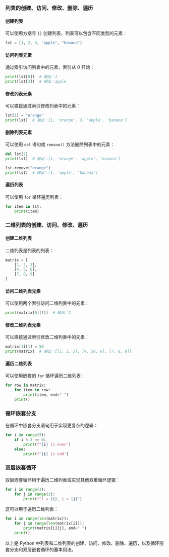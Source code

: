 ### 列表的创建、访问、修改、删除、遍历

#### 创建列表

可以使用方括号 `[]` 创建列表，列表可以包含不同类型的元素：

```python
lst = [1, 2, 3, "apple", "banana"]
```

#### 访问列表元素

通过索引访问列表中的元素，索引从 0 开始：

```python
print(lst[0])  # 输出：1
print(lst[3])  # 输出：apple
```

#### 修改列表元素

可以直接通过索引修改列表中的元素：

```python
lst[1] = "orange"
print(lst)  # 输出：[1, 'orange', 3, 'apple', 'banana']
```

#### 删除列表元素

可以使用 `del` 语句或 `remove()` 方法删除列表中的元素：

```python
del lst[2]
print(lst)  # 输出：[1, 'orange', 'apple', 'banana']

lst.remove("orange")
print(lst)  # 输出：[1, 'apple', 'banana']
```

#### 遍历列表

可以使用 `for` 循环遍历列表：

```python
for item in lst:
    print(item)
```

### 二维列表的创建、访问、修改、遍历

#### 创建二维列表

二维列表是列表的列表：

```python
matrix = [
    [1, 2, 3],
    [4, 5, 6],
    [7, 8, 9]
]
```

#### 访问二维列表元素

可以使用两个索引访问二维列表中的元素：

```python
print(matrix[0][1])  # 输出：2
```

#### 修改二维列表元素

可以直接通过索引修改二维列表中的元素：

```python
matrix[1][1] = 50
print(matrix)  # 输出：[[1, 2, 3], [4, 50, 6], [7, 8, 9]]
```

#### 遍历二维列表

可以使用嵌套的 `for` 循环遍历二维列表：

```python
for row in matrix:
    for item in row:
        print(item, end=" ")
    print()
```

### 循环嵌套分支

在循环中嵌套分支语句用于实现更复杂的逻辑：

```python
for i in range(5):
    if i % 2 == 0:
        print(f"{i} is even")
    else:
        print(f"{i} is odd")
```

### 双层嵌套循环

双层嵌套循环用于遍历二维列表或实现其他双重循环逻辑：

```python
for i in range(3):
    for j in range(3):
        print(f"i = {i}, j = {j}")
```

这可以用于遍历二维列表：

```python
for i in range(len(matrix)):
    for j in range(len(matrix[i])):
        print(matrix[i][j], end=" ")
    print()
```

以上是 Python 中列表和二维列表的创建、访问、修改、删除、遍历，以及循环嵌套分支和双层嵌套循环的基本用法。